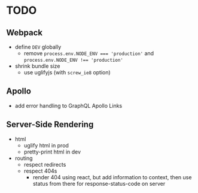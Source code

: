 # TODO

## Webpack

* define `DEV` globally
  * remove `process.env.NODE_ENV === 'production'` and `process.env.NODE_ENV !== 'production'`
* shrink bundle size
  * use uglifyjs (with `screw_ie8` option)

## Apollo

* add error handling to GraphQL Apollo Links

## Server-Side Rendering

* html
  * uglify html in prod
  * pretty-print html in dev
* routing
  * respect redirects
  * respect 404s
    * render 404 using react, but add information to context, then use status from there for response-status-code on server
